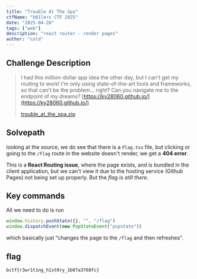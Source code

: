 ```yaml
---
title: "Trouble At The Spa"
ctfName: "b01lers CTF 2025"
date: "2025-04-20"
tags: ["web"]
description: "react router - render pages"
author: "cold"
---
```


## Challenge Description

> I had this million-dollar app idea the other day, but I can't get my routing to work! I'm only using state-of-the-art tools and frameworks, so that can't be the problem... right? Can you navigate me to the endpoint of my dreams?
> [https://ky28060.github.io/](https://ky28060.github.io/)
>
> [trouble_at_the_spa.zip](/api/writeup-assets/boilers2025/troubleatthespa/trouble_at_the_spa.zip)

## Solvepath

looking at the source, we do see that there is a `Flag.tsx` file, but clicking or going to the `/flag` route in the website doesn't render, we get a **404 error**.

This is a **React Routing issue**, where the page exists, and is bundled in the client application, but we can't view it due to the hosting service (Github Pages) not being set up properly. But the _flag is still there_.

## Key commands

All we need to do is run

```js
window.history.pushState({}, "", "/flag")
window.dispatchEvent(new PopStateEvent("popstate"))
```

which basically just "changes the page to the `/flag` and then refreshes".

## flag

`bctf{r3wr1t1ng_h1st0ry_1b07a3768fc}`
